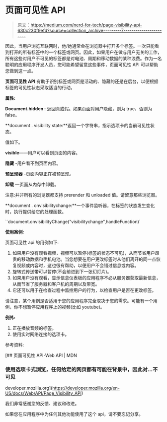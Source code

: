 # 页面可见性 API

> 原文：<https://medium.com/nerd-for-tech/page-visibility-api-630c230f9efd?source=collection_archive---------7----------------------->

因此，当用户浏览互联网时，他/她通常会在浏览器中打开多个标签。一次只能看到打开的所有标签中的一个标签或网页。因此，如果用户在做与用户无关的工作，所有这些对用户不可见的标签都是对电池、周期和移动数据的某种浪费。作为一名聪明的应用程序开发人员，您可能希望留意这些事件，页面可见性 API 可以帮助您做到这一点。

**页面可见性 API** 有助于识别标签或网页是活动的、隐藏的还是在后台，以便根据标签的可见性状态采取适当的行动。

**属性:**

**Document.hidden :** 返回真或假。如果页面对用户隐藏，则为 true，否则为 false。

**document . visibility state:**返回一个字符串，指示选项卡的当前可见性状态。

值如下。

**visible**——用户可以看到页面的内容。

**隐藏** -用户看不到页面内容。

**预呈现器** -页面内容正在被预呈现。

**卸载** —页面从内存中卸载。

注意:并非所有的浏览器都支持 prerender 和 unloaded 值。请留意那些浏览器。

**document . onvisibilitychange:**一个事件监听器，在标签的状态发生变化时，执行提供给它的处理函数。

``document.onvisibilityChange("visibilitychange",handleFunction)`

**使用案例:**

页面可见性 api 的用例如下:

1.  如果用户没有观看视频，视频可以暂停(标签的状态不可见)，从而节省用户昂贵的移动数据和手机电池。当您想要在用户更改标签时从他们离开的同一点恢复视频或内容时，这也很有帮助，以便用户不会错过信息或内容。
2.  旋转式传送带可以暂停(不会前进到下一张幻灯片)。
3.  如果用户没有观看，显示信息仪表板的应用程序不必从服务器获取最新信息，从而节省了服务器和客户机的周期以及带宽。
4.  它还可以用于在检查过程中监控用户的行为，以检查用户是否在更改标签。

请注意，某个用例是否适用于您的应用程序完全取决于您的需求。可能有一个用例，你不想暂停应用程序上的视频(比如 youtube)。

**例外:**

1.  正在播放音频的标签。
2.  使用实时网络连接的选项卡。

参考资料:

[](https://developer.mozilla.org/en-US/docs/Web/API/Page_Visibility_API) [## 页面可见性 API-Web API | MDN

### 使用选项卡式浏览，任何给定的网页都有可能在背景中，因此对…不可见

developer.mozilla.org](https://developer.mozilla.org/en-US/docs/Web/API/Page_Visibility_API) 

我们非常感谢您的反馈、建议和改进。

如果您在应用程序中为任何其他功能使用了这个 api，请不要忘记分享。